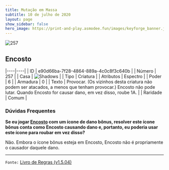 ```yaml
---
title: Mutação em Massa
subtitle: 10 de julho de 2020
layout: page
show_sidebar: false
hero_image: https://print-and-play.asmodee.fun/images/keyforge_banner.jpg
---
```


![257](https://cdn.keyforgegame.com/media/card_front/pt/479_257_35MXF3FCX57C_pt.png)

## Encosto

|----|----|
| ID | e90d66ba-7f28-4864-889a-4c0c8f3c640b |
| Número | 257 |
| Casa | ![Shadows](https://archonarcana.com/images/thumb/e/ee/Shadows.png/22px-Shadows.png "Sombras") |
| Tipo | Criatura |
| Atributos | Espectro |
| Poder | 6 |
| Armadura | 0 |
| Texto | Provocar. (Os vizinhos desta criatura não podem ser atacados, a menos que tenham provocar.) Encosto não pode lutar. Quando Encosto for causar dano,  em vez disso, roube 1A. |
| Raridade | Comum |

### Dúvidas Frequentes

**Se eu jogar [Encosto](/mm/257) com um ícone de dano bônus,
resolver este ícone bônus conta como Encosto causando dano e,
portanto, eu poderia usar este ícone para roubar em vez disso?**

Não. Embora o ícone bônus esteja em Encosto, Encosto não é
propriamente o causador daquele dano.

<hr/>

`Fonte:` [Livro de Regras (v1.5.04)](https://drive.google.com/open?id=14pM1J8ZR_4hZbGFZt-ArQdAGsHCPEQdE)
